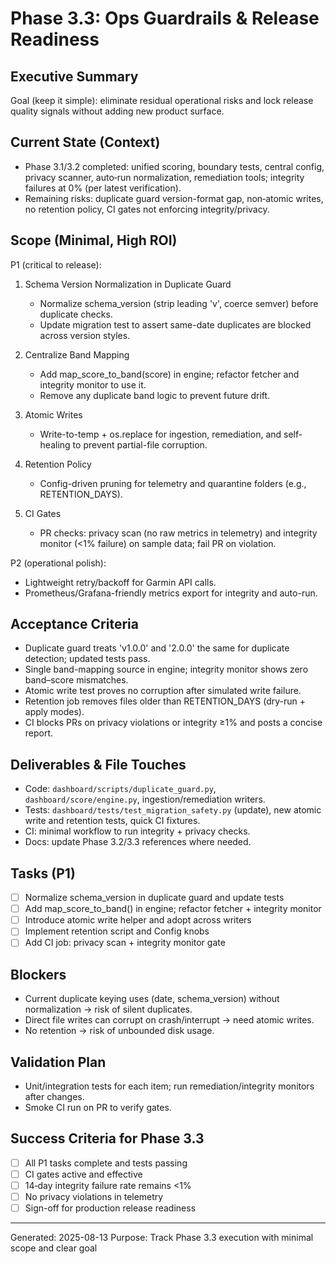 # Phase 3.3: Ops Guardrails & Release Readiness

## Executive Summary
Goal (keep it simple): eliminate residual operational risks and lock release quality signals without adding new product surface.

## Current State (Context)
- Phase 3.1/3.2 completed: unified scoring, boundary tests, central config, privacy scanner, auto‑run normalization, remediation tools; integrity failures at 0% (per latest verification).
- Remaining risks: duplicate guard version-format gap, non‑atomic writes, no retention policy, CI gates not enforcing integrity/privacy.

## Scope (Minimal, High ROI)
P1 (critical to release):
1) Schema Version Normalization in Duplicate Guard
   - Normalize schema_version (strip leading 'v', coerce semver) before duplicate checks.
   - Update migration test to assert same-date duplicates are blocked across version styles.

2) Centralize Band Mapping
   - Add map_score_to_band(score) in engine; refactor fetcher and integrity monitor to use it.
   - Remove any duplicate band logic to prevent future drift.

3) Atomic Writes
   - Write-to-temp + os.replace for ingestion, remediation, and self-healing to prevent partial-file corruption.

4) Retention Policy
   - Config-driven pruning for telemetry and quarantine folders (e.g., RETENTION_DAYS).

5) CI Gates
   - PR checks: privacy scan (no raw metrics in telemetry) and integrity monitor (<1% failure) on sample data; fail PR on violation.

P2 (operational polish):
- Lightweight retry/backoff for Garmin API calls.
- Prometheus/Grafana-friendly metrics export for integrity and auto-run.

## Acceptance Criteria
- Duplicate guard treats 'v1.0.0' and '2.0.0' the same for duplicate detection; updated tests pass.
- Single band-mapping source in engine; integrity monitor shows zero band–score mismatches.
- Atomic write test proves no corruption after simulated write failure.
- Retention job removes files older than RETENTION_DAYS (dry-run + apply modes).
- CI blocks PRs on privacy violations or integrity ≥1% and posts a concise report.

## Deliverables & File Touches
- Code: `dashboard/scripts/duplicate_guard.py`, `dashboard/score/engine.py`, ingestion/remediation writers.
- Tests: `dashboard/tests/test_migration_safety.py` (update), new atomic write and retention tests, quick CI fixtures.
- CI: minimal workflow to run integrity + privacy checks.
- Docs: update Phase 3.2/3.3 references where needed.

## Tasks (P1)
- [ ] Normalize schema_version in duplicate guard and update tests
- [ ] Add map_score_to_band() in engine; refactor fetcher + integrity monitor
- [ ] Introduce atomic write helper and adopt across writers
- [ ] Implement retention script and Config knobs
- [ ] Add CI job: privacy scan + integrity monitor gate

## Blockers
- Current duplicate keying uses (date, schema_version) without normalization → risk of silent duplicates.
- Direct file writes can corrupt on crash/interrupt → need atomic writes.
- No retention → risk of unbounded disk usage.

## Validation Plan
- Unit/integration tests for each item; run remediation/integrity monitors after changes.
- Smoke CI run on PR to verify gates.

## Success Criteria for Phase 3.3
- [ ] All P1 tasks complete and tests passing
- [ ] CI gates active and effective
- [ ] 14‑day integrity failure rate remains <1%
- [ ] No privacy violations in telemetry
- [ ] Sign-off for production release readiness

---

Generated: 2025-08-13
Purpose: Track Phase 3.3 execution with minimal scope and clear goal
